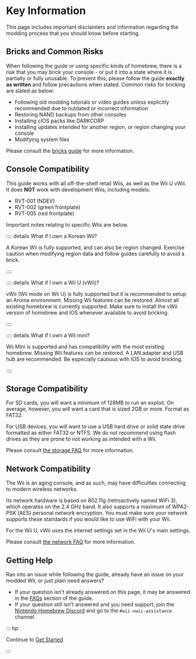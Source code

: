 # Key Information

This page includes important disclaimers and information regarding the modding process that you should know before starting.

## Bricks and Common Risks

When following the guide or using specific kinds of homebrew, there is a risk that you may brick your console - or put it into a state where it is partially or fully unusable. To prevent this, please follow the guide **exactly as written** and follow precautions when stated. Common risks for bricking are slated as below:

+ Following old modding tutorials or video guides unless explicitly recommended due to outdated or incorrect information
+ Restoring NAND backups from other consoles
+ Installing cIOS packs like DARKCORP
+ Installing updates intended for another region, or region changing your console
+ Modifying system files

Please consult the [bricks guide](bricks) for more information.

## Console Compatibility

This guide works with all off-the-shelf retail Wiis, as well as the Wii U vWii.
It does **NOT** work with development Wiis, including models:

+ RVT-001 (NDEV)
+ RVT-002 (green frontplate)
+ RVT-005 (red frontplate)

Important notes relating to specific Wiis are below.

:::: details What if I own a Korean Wii?

A Korean Wii is fully supported, and can also be region changed.
Exercise caution when modifying region data and follow guides carefully to avoid a brick.

::::

:::: details What if I own a Wii U (vWii)?

vWii (Wii mode on Wii U) is fully supported but it is recommended to setup an Aroma environment.
Missing Wii features can be restored. Almost all existing homebrew is currently supported.
Make sure to install the vWii version of homebrew and IOS whenever available to avoid bricking.

::::

:::: details What if I own a Wii mini?

Wii Mini is supported and has compatibility with the most existing homebrew.
Missing Wii features can be restored. A LAN adapter and USB hub are recommended.
Be especially cautious with IOS to avoid bricking.

::::

## Storage Compatibility

For SD cards, you will want a minimum of 128MB to run an exploit. On average, however, you will want a card that is sized 2GB or more. Format as FAT32.

For USB devices, you will want to use a USB hard drive or solid state drive formatted as either FAT32 or NTFS. We do not recommend using flash drives as they are prone to not working as intended with a Wii.

Please consult [the storage FAQ](faq#storage-device-faq) for more information.

## Network Compatibility

The Wii is an aging console, and as such, may have difficulties connecting to modern wireless networks.

Its network hardware is based on 802.11g (retroactively named WiFi 3), which operates on the 2.4 GHz band. It also supports a maximum of WPA2-PSK (AES) personal network encryption. You must make sure your network supports these standards if you would like to use WiFi with your Wii.

For the Wii U, vWii uses the internet settings set in the Wii U's main settings.

Please consult [the network FAQ](faq#networking-faq) for more information.

## Getting Help

Ran into an issue while following the guide, already have an issue on your modded Wii, or just plain need answers?

+ If your question isn't already answered on this page, it may be answered in the [FAQs](faq) section of the guide.
+ If your question still isn't answered and you need support, join the [Nintendo Homebrew Discord](https://discord.gg/C29hYvh) and go to the `#wii-vwii-assistance` channel.

::: tip

Continue to [Get Started](get-started)

:::



